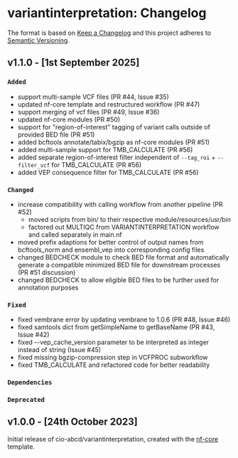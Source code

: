 # variantinterpretation: Changelog

The format is based on [Keep a Changelog](https://keepachangelog.com/en/1.0.0/)
and this project adheres to [Semantic Versioning](https://semver.org/spec/v2.0.0.html).

## v1.1.0 - [1st September 2025]

### `Added`

- support multi-sample VCF files (PR #44, Issue #35)
- updated nf-core template and restructured workflow (PR #47)
- support merging of vcf files (PR #49, Issue #36)
- updated nf-core modules (PR #50)
- support for "region-of-interest" tagging of variant calls outside of provided BED file (PR #51)
- added bcftools annotate/tabix/bgzip as nf-core modules (PR #51)
- added multi-sample support for TMB_CALCULATE (PR #56)
- added separate region-of-interest filter independent of `--tag_roi` + `--filter_vcf` for TMB_CALCULATE (PR #56)
- added VEP consequence filter for TMB_CALCULATE (PR #56)

### `Changed`

- increase compatibility with calling workflow from another pipeline (PR #52)
  - moved scripts from bin/ to their respective module/resources/usr/bin
  - factored out MULTIQC from VARIANTINTERPRETATION workflow and called separately in main.nf
- moved prefix adaptions for better control of output names from bcftools_norm and ensembl_vep into corresponding config files
- changed BEDCHECK module to check BED file format and automatically generate a compatible minimized BED file for downstream processes (PR #51 discussion)
- changed BEDCHECK to allow eligible BED files to be further used for annotation purposes

### `Fixed`

- fixed vembrane error by updating vembrane to 1.0.6 (PR #48, Issue #46)
- fixed samtools dict from getSimpleName to getBaseName (PR #43, Issue #42)
- fixed --vep_cache_version parameter to be interpreted as integer instead of string (Issue #45)
- fixed missing bgzip-compression step in VCFPROC subworkflow
- fixed TMB_CALCULATE and refactored code for better readability

### `Dependencies`

### `Deprecated`

## v1.0.0 - [24th October 2023]

Initial release of cio-abcd/variantinterpretation, created with the [nf-core](https://nf-co.re/) template.
